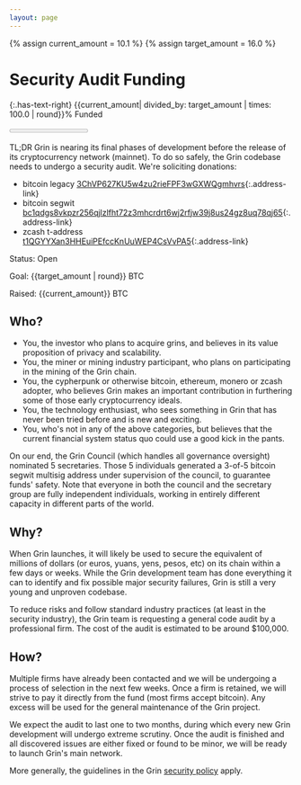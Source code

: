 ```yaml
---
layout: page
---
```


{% assign current_amount = 10.1 %}
{% assign target_amount = 16.0 %}

# Security Audit Funding

{:.has-text-right}
{{current_amount| divided_by: target_amount | times: 100.0 | round}}% Funded

<progress class="progress is-large is-success" value="{{current_amount| divided_by: target_amount}}" max="1"></progress>

TL;DR Grin is nearing its final phases of development before the release of
its cryptocurrency network (mainnet). To do so safely, the Grin codebase needs
to undergo a security audit. We're soliciting donations:

- bitcoin legacy [3ChVP627KU5w4zu2rieFPF3wGXWQgmhvrs](https://live.blockcypher.com/btc/address/3ChVP627KU5w4zu2rieFPF3wGXWQgmhvrs/){:.address-link}
- bitcoin segwit [bc1qdgs8vkpzr256qjlzlfht72z3mhcrdrt6wj2rfjw39j8us24gz8uq78qj65](https://blockchair.com/bitcoin/address/bc1qdgs8vkpzr256qjlzlfht72z3mhcrdrt6wj2rfjw39j8us24gz8uq78qj65){:.address-link}
- zcash t-address [t1QGYYXan3HHEuiPEfccKnUuWEP4CsVvPA5](https://explorer.zcha.in/accounts/t1QGYYXan3HHEuiPEfccKnUuWEP4CsVvPA5){:.address-link}

Status: Open

Goal: {{target_amount | round}} BTC

Raised: {{current_amount}} BTC

## Who?

- You, the investor who plans to acquire grins, and believes in its value
  proposition of privacy and scalability.
- You, the miner or mining industry participant, who plans on participating in
  the mining of the Grin chain.
- You, the cypherpunk or otherwise bitcoin, ethereum, monero or zcash adopter,
  who believes Grin makes an important contribution in furthering some of those
  early cryptocurrency ideals.
- You, the technology enthusiast, who sees something in Grin that has never
  been tried before and is new and exciting.
- You, who's not in any of the above categories, but believes that the current
  financial system status quo could use a good kick in the pants.

On our end, the Grin Council (which handles all governance oversight) nominated
5 secretaries. Those 5 individuals generated a 3-of-5 bitcoin segwit multisig
address under supervision of the council, to guarantee funds' safety. Note that
everyone in both the council and the secretary group are fully independent
individuals, working in entirely different capacity in different parts of the
world.

## Why?

When Grin launches, it will likely be used to secure the equivalent of
millions of dollars (or euros, yuans, yens, pesos, etc) on its chain within
a few days or weeks. While the Grin development team has done everything it
can to identify and fix possible major security failures, Grin is still a very
young and unproven codebase.

To reduce risks and follow standard industry practices (at least in the
security industry), the Grin team is requesting a general code audit by a
professional firm. The cost of the audit is estimated to be around $100,000.

## How?

Multiple firms have already been contacted and we will be undergoing a process
of selection in the next few weeks. Once a firm is retained, we will strive to
pay it directly from the fund (most firms accept bitcoin). Any excess will be
used for the general maintenance of the Grin project.

We expect the audit to last one to two months, during which every new Grin
development will undergo extreme scrutiny. Once the audit is finished and all
discovered issues are either fixed or found to be minor, we will be ready to
launch Grin's main network.

More generally, the guidelines in the Grin [security policy](https://github.com/mimblewimble/grin/blob/master/SECURITY.md)
apply.
